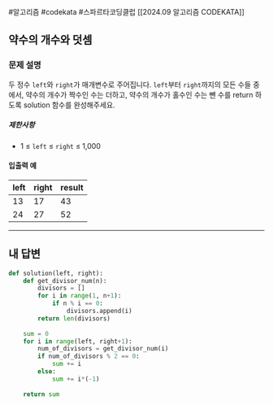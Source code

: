 #알고리즘 #codekata #스파르타코딩클럽 [[2024.09 알고리즘 CODEKATA]]

## 약수의 개수와 덧셈

### 문제 설명

두 정수 `left`와 `right`가 매개변수로 주어집니다. `left`부터 `right`까지의 모든 수들 중에서, 약수의 개수가 짝수인 수는 더하고, 약수의 개수가 홀수인 수는 뺀 수를 return 하도록 solution 함수를 완성해주세요.
##### 제한사항
- 1 ≤ `left` ≤ `right` ≤ 1,000

#### 입출력 예

|left|right|result|
|---|---|---|
|13|17|43|
|24|27|52|


---

## 내 답변

```python
def solution(left, right):
    def get_divisor_num(n):
        divisors = []
        for i in range(1, n+1):
            if n % i == 0:
                divisors.append(i)          
        return len(divisors)
    
    sum = 0
    for i in range(left, right+1):
        num_of_divisors = get_divisor_num(i)
        if num_of_divisors % 2 == 0:
            sum += i
        else:
            sum += i*(-1)
            
    return sum
```
 